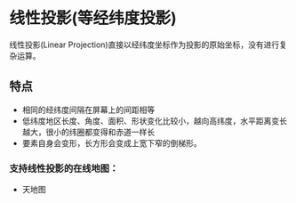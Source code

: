 #   线性投影(等经纬度投影)
线性投影(Linear Projection)直接以经纬度坐标作为投影的原始坐标，没有进行复杂运算。
##  特点
- 相同的经纬度间隔在屏幕上的间距相等
- 低纬度地区长度、角度、面积、形状变化比较小，越向高纬度，水平距离变长越大，很小的纬圈都变得和赤道一样长
- 要素自身会变形，长方形会变成上宽下窄的倒梯形。

### 支持线性投影的在线地图：
- 天地图
